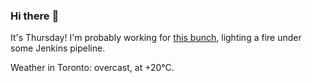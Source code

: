 ### Hi there :wave:

It's Thursday! I'm probably working for [this bunch](https://github.com/kohofinancial), lighting a fire under some Jenkins pipeline.

Weather in Toronto: overcast, at +20°C.
